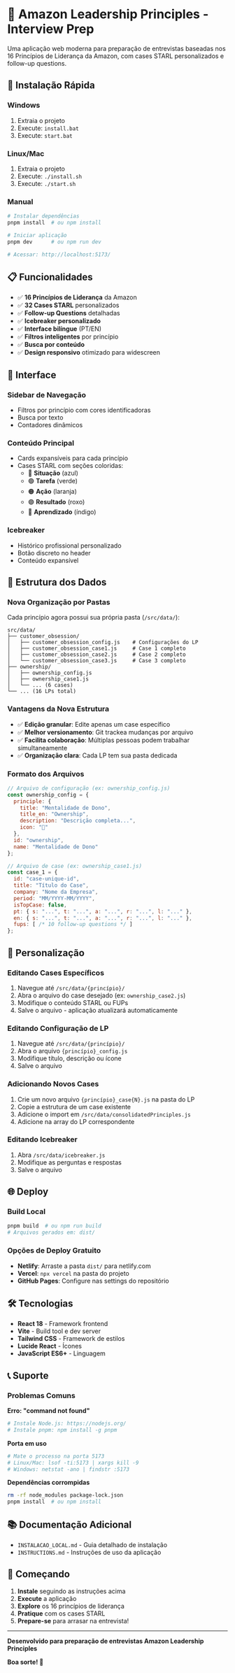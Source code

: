# 🎯 Amazon Leadership Principles - Interview Prep

Uma aplicação web moderna para preparação de entrevistas baseadas nos 16 Princípios de Liderança da Amazon, com cases STARL personalizados e follow-up questions.

## 🚀 Instalação Rápida

### Windows
1. Extraia o projeto
2. Execute: `install.bat`
3. Execute: `start.bat`

### Linux/Mac
1. Extraia o projeto
2. Execute: `./install.sh`
3. Execute: `./start.sh`

### Manual
```bash
# Instalar dependências
pnpm install  # ou npm install

# Iniciar aplicação
pnpm dev      # ou npm run dev

# Acessar: http://localhost:5173/
```

## 📋 Funcionalidades

- ✅ **16 Princípios de Liderança** da Amazon
- ✅ **32 Cases STARL** personalizados
- ✅ **Follow-up Questions** detalhadas
- ✅ **Icebreaker personalizado**
- ✅ **Interface bilíngue** (PT/EN)
- ✅ **Filtros inteligentes** por princípio
- ✅ **Busca por conteúdo**
- ✅ **Design responsivo** otimizado para widescreen

## 🎨 Interface

### Sidebar de Navegação
- Filtros por princípio com cores identificadoras
- Busca por texto
- Contadores dinâmicos

### Conteúdo Principal
- Cards expansíveis para cada princípio
- Cases STARL com seções coloridas:
  - 🔵 **Situação** (azul)
  - 🟢 **Tarefa** (verde)  
  - 🟠 **Ação** (laranja)
  - 🟣 **Resultado** (roxo)
  - 🔵 **Aprendizado** (índigo)

### Icebreaker
- Histórico profissional personalizado
- Botão discreto no header
- Conteúdo expansível

## 📁 Estrutura dos Dados

### Nova Organização por Pastas
Cada princípio agora possui sua própria pasta (`/src/data/`):
```
src/data/
├── customer_obsession/
│   ├── customer_obsession_config.js    # Configurações do LP
│   ├── customer_obsession_case1.js     # Case 1 completo
│   ├── customer_obsession_case2.js     # Case 2 completo
│   └── customer_obsession_case3.js     # Case 3 completo
├── ownership/
│   ├── ownership_config.js
│   ├── ownership_case1.js
│   └── ... (6 cases)
└── ... (16 LPs total)
```

### Vantagens da Nova Estrutura
- ✅ **Edição granular**: Edite apenas um case específico
- ✅ **Melhor versionamento**: Git trackea mudanças por arquivo
- ✅ **Facilita colaboração**: Múltiplas pessoas podem trabalhar simultaneamente
- ✅ **Organização clara**: Cada LP tem sua pasta dedicada

### Formato dos Arquivos
```javascript
// Arquivo de configuração (ex: ownership_config.js)
const ownership_config = {
  principle: {
    title: "Mentalidade de Dono",
    title_en: "Ownership",
    description: "Descrição completa...",
    icon: "👑"
  },
  id: "ownership",
  name: "Mentalidade de Dono"
};

// Arquivo de case (ex: ownership_case1.js)
const case_1 = {
  id: "case-unique-id",
  title: "Título do Case",
  company: "Nome da Empresa",
  period: "MM/YYYY-MM/YYYY",
  isTopCase: false,
  pt: { s: "...", t: "...", a: "...", r: "...", l: "..." },
  en: { s: "...", t: "...", a: "...", r: "...", l: "..." },
  fups: [ /* 10 follow-up questions */ ]
};
```

## 🔧 Personalização

### Editando Cases Específicos
1. Navegue até `/src/data/{princípio}/`
2. Abra o arquivo do case desejado (ex: `ownership_case2.js`)
3. Modifique o conteúdo STARL ou FUPs
4. Salve o arquivo - aplicação atualizará automaticamente

### Editando Configuração de LP
1. Navegue até `/src/data/{princípio}/`
2. Abra o arquivo `{princípio}_config.js`
3. Modifique título, descrição ou ícone
4. Salve o arquivo

### Adicionando Novos Cases
1. Crie um novo arquivo `{princípio}_case{N}.js` na pasta do LP
2. Copie a estrutura de um case existente
3. Adicione o import em `/src/data/consolidatedPrinciples.js`
4. Adicione na array do LP correspondente

### Editando Icebreaker
1. Abra `/src/data/icebreaker.js`
2. Modifique as perguntas e respostas
3. Salve o arquivo

## 🌐 Deploy

### Build Local
```bash
pnpm build  # ou npm run build
# Arquivos gerados em: dist/
```

### Opções de Deploy Gratuito
- **Netlify**: Arraste a pasta `dist/` para netlify.com
- **Vercel**: `npx vercel` na pasta do projeto
- **GitHub Pages**: Configure nas settings do repositório

## 🛠️ Tecnologias

- **React 18** - Framework frontend
- **Vite** - Build tool e dev server
- **Tailwind CSS** - Framework de estilos
- **Lucide React** - Ícones
- **JavaScript ES6+** - Linguagem

## 📞 Suporte

### Problemas Comuns

**Erro: "command not found"**
```bash
# Instale Node.js: https://nodejs.org/
# Instale pnpm: npm install -g pnpm
```

**Porta em uso**
```bash
# Mate o processo na porta 5173
# Linux/Mac: lsof -ti:5173 | xargs kill -9
# Windows: netstat -ano | findstr :5173
```

**Dependências corrompidas**
```bash
rm -rf node_modules package-lock.json
pnpm install  # ou npm install
```

## 📚 Documentação Adicional

- `INSTALACAO_LOCAL.md` - Guia detalhado de instalação
- `INSTRUCTIONS.md` - Instruções de uso da aplicação

## 🎉 Começando

1. **Instale** seguindo as instruções acima
2. **Execute** a aplicação
3. **Explore** os 16 princípios de liderança
4. **Pratique** com os cases STARL
5. **Prepare-se** para arrasar na entrevista!

---

**Desenvolvido para preparação de entrevistas Amazon Leadership Principles**

**Boa sorte! 🚀**
